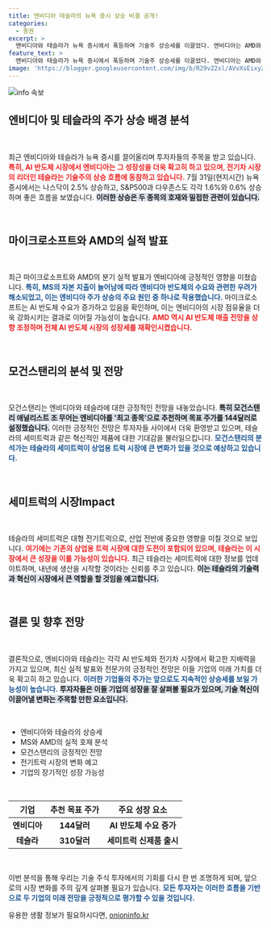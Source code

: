 ```yaml
---
title: 엔비디아 테슬라의 뉴욕 증시 상승 비결 공개!
categories:
  - 증권
excerpt: >
  엔비디아와 테슬라가 뉴욕 증시에서 폭등하며 기술주 상승세를 이끌었다. 엔비디아는 AMD와 MS 실적 호재로 11% 급등, 테슬라는 세미트럭 전망 덕에 급상승. 이들 주식의 상승이 시장 흐름을 바꾸고 있다!
feature_text: >
  엔비디아와 테슬라가 뉴욕 증시에서 폭등하며 기술주 상승세를 이끌었다. 엔비디아는 AMD와 MS 실적 호재로 11% 급등, 테슬라는 세미트럭 전망 덕에 급상승. 이들 주식의 상승이 시장 흐름을 바꾸고 있다!
image: 'https://blogger.googleusercontent.com/img/b/R29vZ2xl/AVvXsEixyZcFfHzMRdzZMjFBmAUKJYCLCGyLL1o632UiGVXcaFdKo_bkvkuCioo0uUKlGfBVcT3P84aROyZIXSBEx3Aw5nCQ3pTgDom1WDC4m8eifvWiAmWEEVb4x6G_l8C0QH225ldMjyaFvpxGEBGNO37VmDTDMHGhJPq73UglMfDca1-0aw/s1600/blogspot.png'
---
```


<p><img src="https://blogger.googleusercontent.com/img/b/R29vZ2xl/AVvXsEixyZcFfHzMRdzZMjFBmAUKJYCLCGyLL1o632UiGVXcaFdKo_bkvkuCioo0uUKlGfBVcT3P84aROyZIXSBEx3Aw5nCQ3pTgDom1WDC4m8eifvWiAmWEEVb4x6G_l8C0QH225ldMjyaFvpxGEBGNO37VmDTDMHGhJPq73UglMfDca1-0aw/s1600/blogspot.png" alt="info 속보" /></p>

<h2 data-ke-size="size26">엔비디아 및 테슬라의 주가 상승 배경 분석</h2>

<p data-ke-size="size16">&nbsp;</p>

<p>최근 엔비디아와 테슬라가 뉴욕 증시를 끌어올리며 투자자들의 주목을 받고 있습니다. <b><span style="color: #ee2323;">특히, AI 반도체 시장에서 엔비디아는 그 성장성을 더욱 확고히 하고 있으며, 전기차 시장의 리더인 테슬라는 기술주의 상승 흐름에 동참하고 있습니다.</span></b> 7월 31일(현지시간) 뉴욕 증시에서는 나스닥이 2.5% 상승하고, S&amp;P500과 다우존스도 각각 1.6%와 0.6% 상승하며 좋은 흐름을 보였습니다. <b><span style="background-color: #21538527;">이러한 상승은 두 종목의 호재와 밀접한 관련이 있습니다.</span></b> </p>

<p data-ke-size="size16">&nbsp;</p>

<h2 data-ke-size="size26">마이크로소프트와 AMD의 실적 발표</h2>

<p data-ke-size="size16">&nbsp;</p>

<p>최근 마이크로소프트와 AMD의 분기 실적 발표가 엔비디아에 긍정적인 영향을 미쳤습니다. <b><span style="color: #1a5490;">특히, MS의 자본 지출이 늘어남에 따라 엔비디아 반도체의 수요와 관련한 우려가 해소되었고, 이는 엔비디아 주가 상승의 주요 원인 중 하나로 작용했습니다.</span></b> 마이크로소프트는 AI 반도체 수요가 증가하고 있음을 확인하며, 이는 엔비디아의 시장 점유율을 더욱 강화시키는 결과로 이어질 가능성이 높습니다. <b><span style="color: #ee2323;">AMD 역시 AI 반도체 매출 전망을 상향 조정하며 전체 AI 반도체 시장의 성장세를 재확인시켰습니다.</span></b> </p>

<p data-ke-size="size16">&nbsp;</p>

<h2 data-ke-size="size26">모건스탠리의 분석 및 전망</h2>

<p data-ke-size="size16">&nbsp;</p>

<p>모건스탠리는 엔비디아와 테슬라에 대한 긍정적인 전망을 내놓았습니다. <b><span style="background-color: #21538527;">특히 모건스탠리 애널리스트 조 무어는 엔비디아를 '최고 종목'으로 추천하며 목표 주가를 144달러로 설정했습니다.</span></b> 이러한 긍정적인 전망은 투자자들 사이에서 더욱 환영받고 있으며, 테슬라의 세미트럭과 같은 혁신적인 제품에 대한 기대감을 불러일으킵니다. <b><span style="color: #1a5490;">모건스탠리의 분석가는 테슬라의 세미트럭이 상업용 트럭 시장에 큰 변화가 있을 것으로 예상하고 있습니다.</span></b></p>

<p data-ke-size="size16">&nbsp;</p>

<h2 data-ke-size="size26">세미트럭의 시장Impact</h2>

<p data-ke-size="size16">&nbsp;</p>

<p>테슬라의 세미트럭은 대형 전기트럭으로, 산업 전반에 중요한 영향을 미칠 것으로 보입니다. <b><span style="color: #ee2323;">여기에는 기존의 상업용 트럭 시장에 대한 도전이 포함되어 있으며, 테슬라는 이 시장에서 큰 성장을 이룰 가능성이 있습니다.</span></b> 최근 테슬라는 세미트럭에 대한 정보를 업데이트하며, 내년에 생산을 시작할 것이라는 신뢰를 주고 있습니다. <b><span style="background-color: #21538527;">이는 테슬라의 기술력과 혁신이 시장에서 큰 역할을 할 것임을 예고합니다.</span></b></p>

<p data-ke-size="size16">&nbsp;</p>

<h2 data-ke-size="size26">결론 및 향후 전망</h2>

<p data-ke-size="size16">&nbsp;</p>

<p>결론적으로, 엔비디아와 테슬라는 각각 AI 반도체와 전기차 시장에서 확고한 지배력을 가지고 있으며, 최신 실적 발표와 전문가의 긍정적인 전망은 이들 기업의 미래 가치를 더욱 확고히 하고 있습니다. <b><span style="color: #1a5490;">이러한 기업들의 주가는 앞으로도 지속적인 상승세를 보일 가능성이 높습니다.</span></b> <b><span style="background-color: #21538527;">투자자들은 이들 기업의 성장을 잘 살펴볼 필요가 있으며, 기술 혁신이 이끌어낼 변화는 주목할 만한 요소입니다.</span></b> </p>

<p data-ke-size="size16">&nbsp;</p>

<ul>
  <li>엔비디아와 테슬라의 상승세</li>
  <li>MS와 AMD의 실적 호재 분석</li>
  <li>모건스탠리의 긍정적인 전망</li>
  <li>전기트럭 시장의 변화 예고</li>
  <li>기업의 장기적인 성장 가능성</li>
</ul>

<p data-ke-size="size16">&nbsp;</p>

<table style="width: 100%;">
  <thead>
    <tr>
      <th style="text-align: center;">기업</th>
      <th style="text-align: center;">추천 목표 주가</th>
      <th style="text-align: center;">주요 성장 요소</th>
    </tr>
  </thead>
  <tbody>
    <tr>
      <td style="text-align: center; height: 17px;"><b>엔비디아</b></td>
      <td style="text-align: center; height: 17px;"><b>144달러</b></td>
      <td style="text-align: center; height: 17px;"><b>AI 반도체 수요 증가</b></td>
    </tr>
    <tr>
      <td style="text-align: center; height: 17px;"><b>테슬라</b></td>
      <td style="text-align: center; height: 17px;"><b>310달러</b></td>
      <td style="text-align: center; height: 17px;"><b>세미트럭 신제품 출시</b></td>
    </tr>
  </tbody>
</table>

<p data-ke-size="size16">&nbsp;</p>

<p>이번 분석을 통해 우리는 기술 주식 투자에서의 기회를 다시 한 번 조명하게 되며, 앞으로의 시장 변화를 주의 깊게 살펴볼 필요가 있습니다. <b><span style="color: #1a5490;">모든 투자자는 이러한 흐름을 기반으로 두 기업의 미래 전망을 긍정적으로 평가할 수 있을 것입니다.</span></b></p>
유용한 생활 정보가 필요하시다면, <a href="https://onioninfo.kr" rel="dofollow">onioninfo.kr</a>



